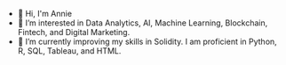 - 👋 Hi, I'm Annie
- 👀 I’m interested in Data Analytics, AI, Machine Learning, Blockchain, Fintech, and Digital Marketing.
- 🌱 I’m currently improving my skills in Solidity. I am proficient in Python, R, SQL, Tableau, and HTML.



<!---
zhannie78/zhannie78 is a ✨ special ✨ repository because its `README.md` (this file) appears on your GitHub profile.
You can click the Preview link to take a look at your changes.
--->
